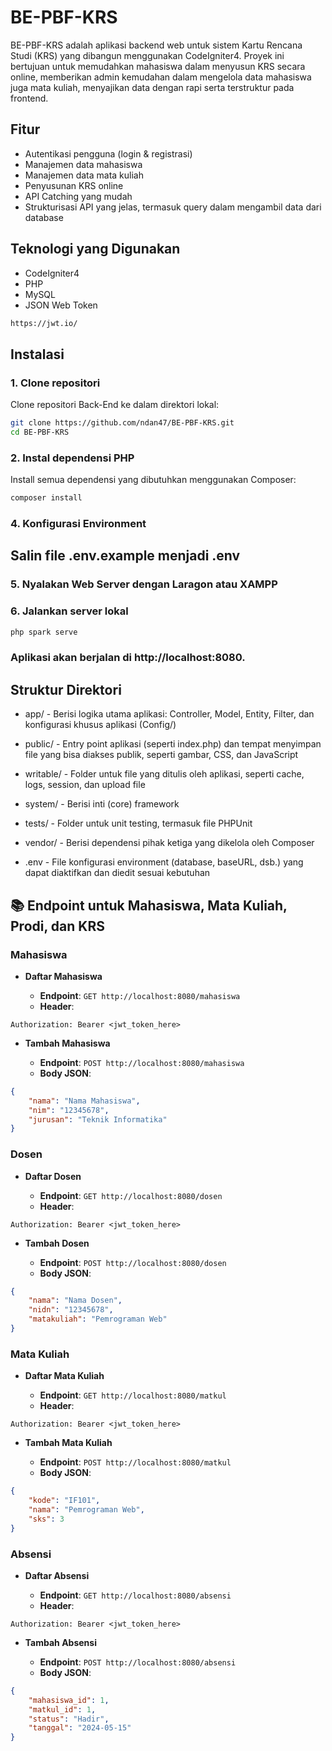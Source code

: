 # BE-PBF-KRS

BE-PBF-KRS adalah aplikasi backend web untuk sistem Kartu Rencana Studi (KRS) yang dibangun menggunakan CodeIgniter4. Proyek ini bertujuan untuk memudahkan mahasiswa dalam menyusun KRS secara online, memberikan admin kemudahan dalam mengelola data mahasiswa juga mata kuliah, menyajikan data dengan rapi serta terstruktur pada frontend.

## Fitur

-   Autentikasi pengguna (login & registrasi)
-   Manajemen data mahasiswa
-   Manajemen data mata kuliah
-   Penyusunan KRS online
-   API Catching yang mudah
-   Strukturisasi API yang jelas, termasuk query dalam mengambil data dari database

## Teknologi yang Digunakan

-   CodeIgniter4
-   PHP
-   MySQL
-   JSON Web Token

```bash
https://jwt.io/
```

## Instalasi

### 1. Clone repositori

Clone repositori Back-End ke dalam direktori lokal:

```bash
git clone https://github.com/ndan47/BE-PBF-KRS.git
cd BE-PBF-KRS
```

### 2. Instal dependensi PHP

Install semua dependensi yang dibutuhkan menggunakan Composer:

```bash
composer install
```

### 4. Konfigurasi Environment

## Salin file .env.example menjadi .env

### 5. Nyalakan Web Server dengan Laragon atau XAMPP

### 6. Jalankan server lokal

```bash
php spark serve
```

### Aplikasi akan berjalan di http://localhost:8080.

## Struktur Direktori

-   app/ - Berisi logika utama aplikasi: Controller, Model, Entity, Filter, dan konfigurasi khusus aplikasi (Config/)

-   public/ - Entry point aplikasi (seperti index.php) dan tempat menyimpan file yang bisa diakses publik, seperti gambar, CSS, dan JavaScript

-   writable/ - Folder untuk file yang ditulis oleh aplikasi, seperti cache, logs, session, dan upload file

-   system/ - Berisi inti (core) framework

-   tests/ - Folder untuk unit testing, termasuk file PHPUnit

-   vendor/ - Berisi dependensi pihak ketiga yang dikelola oleh Composer

-   .env - File konfigurasi environment (database, baseURL, dsb.) yang dapat diaktifkan dan diedit sesuai kebutuhan

###
## 📚 Endpoint untuk Mahasiswa, Mata Kuliah, Prodi, dan KRS

### Mahasiswa

* **Daftar Mahasiswa**

  * **Endpoint**: `GET http://localhost:8080/mahasiswa`
  * **Header**:

```
Authorization: Bearer <jwt_token_here>
```

* **Tambah Mahasiswa**

  * **Endpoint**: `POST http://localhost:8080/mahasiswa`
  * **Body JSON**:

```json
{
    "nama": "Nama Mahasiswa",
    "nim": "12345678",
    "jurusan": "Teknik Informatika"
}
```

### Dosen

* **Daftar Dosen**

  * **Endpoint**: `GET http://localhost:8080/dosen`
  * **Header**:

```
Authorization: Bearer <jwt_token_here>
```

* **Tambah Dosen**

  * **Endpoint**: `POST http://localhost:8080/dosen`
  * **Body JSON**:

```json
{
    "nama": "Nama Dosen",
    "nidn": "12345678",
    "matakuliah": "Pemrograman Web"
}
```

### Mata Kuliah

* **Daftar Mata Kuliah**

  * **Endpoint**: `GET http://localhost:8080/matkul`
  * **Header**:

```
Authorization: Bearer <jwt_token_here>
```

* **Tambah Mata Kuliah**

  * **Endpoint**: `POST http://localhost:8080/matkul`
  * **Body JSON**:

```json
{
    "kode": "IF101",
    "nama": "Pemrograman Web",
    "sks": 3
}
```

### Absensi

* **Daftar Absensi**

  * **Endpoint**: `GET http://localhost:8080/absensi`
  * **Header**:

```
Authorization: Bearer <jwt_token_here>
```

* **Tambah Absensi**

  * **Endpoint**: `POST http://localhost:8080/absensi`
  * **Body JSON**:

```json
{
    "mahasiswa_id": 1,
    "matkul_id": 1,
    "status": "Hadir",
    "tanggal": "2024-05-15"
}
```
